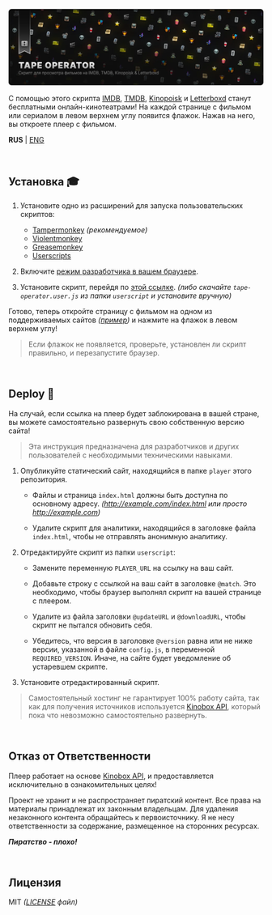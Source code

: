 ![Image](/assets/poster.webp)

С помощью этого скрипта [IMDB](https://www.imdb.com/), [TMDB](https://www.themoviedb.org/), [Kinopoisk](https://www.kinopoisk.ru/) и [Letterboxd](https://letterboxd.com/) станут бесплатными онлайн-кинотеатрами! На каждой странице с фильмом или сериалом в левом верхнем углу появится флажок. Нажав на него, вы откроете плеер с фильмом.

**RUS** | [ENG](README.eng.md)

<br>

## Установка 🎓

1. Установите одно из расширений для запуска пользовательских скриптов:

    - [Tampermonkey](https://www.tampermonkey.net/) _(рекомендуемое)_
    - [Violentmonkey](https://violentmonkey.github.io/)
    - [Greasemonkey](https://www.greasespot.net/)
    - [Userscripts](https://github.com/quoid/userscripts)

2. Включите [режим разработчика в вашем браузере](https://www.tampermonkey.net/faq.php?locale=ru#Q209).
3. Установите скрипт, перейдя по [этой ссылке](https://github.com/Kirlovon/Tape-Operator/raw/main/userscript/tape-operator.user.js). _(либо скачайте `tape-operator.user.js` из папки `userscript` и установите вручную)_

Готово, теперь откройте страницу с фильмом на одном из поддерживаемых сайтов _([пример](https://letterboxd.com/film/babylon-2022/))_ и нажмите на флажок в левом верхнем углу!

> Если флажок не появляется, проверьте, установлен ли скрипт правильно, и перезапустите браузер.

<br>

## Deploy 🚀

На случай, если ссылка на плеер будет заблокирована в вашей стране, вы можете самостоятельно развернуть свою собственную версию сайта!

> Эта инструкция предназначена для разработчиков и других пользователей с необходимыми техническими навыками.

1. Опубликуйте статический сайт, находящийся в папке `player` этого репозитория.

    - Файлы и страница `index.html` должны быть доступна по основному адресу. _(http://example.com/index.html или просто http://example.com)_

    - Удалите скрипт для аналитики, находящийся в заголовке файла `index.html`, чтобы не отправлять анонимную аналитику.

2. Отредактируйте скрипт из папки `userscript`:

    - Замените переменную `PLAYER_URL` на ссылку на ваш сайт.

    - Добавьте строку с ссылкой на ваш сайт в заголовке `@match`. Это необходимо, чтобы браузер выполнял скрипт на вашей странице с плеером.

    - Удалите из файла заголовки `@updateURL` и `@downloadURL`, чтобы скрипт не пытался обновить себя.

    - Убедитесь, что версия в заголовке `@version` равна или не ниже версии, указанной в файле `config.js`, в переменной `REQUIRED_VERSION`. Иначе, на сайте будет уведомление об устаревшем скрипте.

3. Установите отредактированный скрипт.

> Самостоятельный хостинг не гарантирует 100% работу сайта, так как для получения источников используется [Kinobox API](https://kinobox.tv/), который пока что невозможно самостоятельно развернуть.

<br>

## Отказ от Ответственности

Плеер работает на основе [Kinobox API](https://kinobox.tv/), и предоставляется исключительно в ознакомительных целях!

Проект не хранит и не распространяет пиратский контент. Все права на материалы принадлежат их законным владельцам. Для удаления незаконного контента обращайтесь к первоисточнику. Я не несу ответственности за содержание, размещенное на сторонних ресурсах.

**_Пиратство - плохо!_**

<br>

## Лицензия

MIT _([LICENSE](https://github.com/Kirlovon/Tape-Operator/blob/main/LICENSE) файл)_
